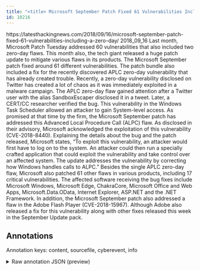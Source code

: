 ```yaml
---
title: "<title> Microsoft September Patch Fixed 61 Vulnerabilities Including A Zero-Day </title>"
id: 10216
---
```


<title> Microsoft September Patch Fixed 61 Vulnerabilities Including A Zero-Day </title>
<source> https://latesthackingnews.com/2018/09/16/microsoft-september-patch-fixed-61-vulnerabilities-including-a-zero-day/ </source>
<date> 2018_09_16 </date>
<text>
Last month, Microsoft Patch Tuesday addressed 60 vulnerabilities that also included two zero-day flaws. This month also, the tech giant released a huge patch update to mitigate various flaws in its products. The Microsoft September patch fixed around 61 different vulnerabilities. The patch bundle also included a fix for the recently discovered APLC zero-day vulnerability that has already created trouble.
Recently, a zero-day vulnerability disclosed on Twitter has created a lot of chaos as it was immediately exploited in a malware campaign. The APLC zero-day flaw gained attention after a Twitter user with the alias SandboxEscaper disclosed it in a tweet. Later, a CERT/CC researcher verified the bug.
This vulnerability in the Windows Task Scheduler allowed an attacker to gain System-level access. As promised at that time by the firm, the Microsoft September patch has addressed this Advanced Local Procedure Call (ALPC) flaw. As disclosed in their advisory, Microsoft acknowledged the exploitation of this vulnerability (CVE-2018-8440). Explaining the details about the bug and the patch released, Microsoft states,
    “To exploit this vulnerability, an attacker would first have to log on to the system. An attacker could then run a specially crafted application that could exploit the vulnerability and take control over an affected system. The update addresses the vulnerability by correcting how Windows handles calls to ALPC.”
Besides the single APLC zero-day flaw, Microsoft also patched 61 other flaws in various products, including 17 critical vulnerabilities. The affected software receiving the bug fixes include Microsoft Windows, Microsoft Edge, ChakraCore, Microsoft Office and Web Apps, Microsoft.Data.OData, Internet Explorer, ASP.NET and the .NET Framework.
In addition, the Microsoft September patch also addressed a flaw in the Adobe Flash Player (CVE-2018-15967). Although Adobe also released a fix for this vulnerability along with other fixes released this week in the September Update pack.
</text>



## Annotations

Annotation keys: content, sourcefile, cyberevent, info

<details>
<summary>Raw annotation JSON (preview)</summary>

```json
{
  "content": "Last month, Microsoft Patch Tuesday addressed 60 vulnerabilities that also included two zero-day flaws. This month also, the tech giant released a huge patch update to mitigate various flaws in its products. The Microsoft September patch fixed around 61 different vulnerabilities. The patch bundle also included a fix for the recently discovered APLC zero-day vulnerability that has already created trouble. Recently, a zero-day vulnerability disclosed on Twitter has created a lot of chaos as it was immediately exploited in a malware campaign. The APLC zero-day flaw gained attention after a Twitter user with the alias SandboxEscaper disclosed it in a tweet. Later, a CERT/CC researcher verified the bug. This vulnerability in the Windows Task Scheduler allowed an attacker to gain System-level access. As promised at that time by the firm, the Microsoft September patch has addressed this Advanced Local Procedure Call (ALPC) flaw. As disclosed in their advisory, Microsoft acknowledged the exploitation of this vulnerability (CVE-2018-8440). Explaining the details about the bug and the patch released, Microsoft states,     \u201cTo exploit this vulnerability, an attacker would first have to log on to the system. An attacker could then run a specially crafted application that could exploit the vulnerability and take control over an affected system. The update addresses the vulnerability by correcting how Windows handles calls to ALPC.\u201d Besides the single APLC zero-day flaw, Microsoft also patched 61 other flaws in various products, including 17 critical vulnerabilities. The affected software receiving the bug fixes include Microsoft Windows, Microsoft Edge, ChakraCore, Microsoft Office and Web Apps, Microsoft.Data.OData, Internet Explorer, ASP.NET and the .NET Framework. In addition, the Microsoft September patch also addressed a flaw in the Adobe Flash Player (CVE-2018-15967). Although Adobe also released a fix for this vulnerability along with other fixes released this week in the September Update pack.",
  "sourcefile": "10216.txt",
  "cyberevent": {
    "hopper": [
      {
        "index": 0,
        "relation": "Same",
        "events": [
          {
            "index": "E17",
            "type": "Vulnerability-related",
            "realis": "Actual",
            "nugget": {
              "startOffset": 168,
              "index": "T75",
              "endOffset": 176,
              "text": "mitigate"
            },
            "argument": [
              {
                "index": "T10",
                "text": "various flaws",
                "endOffset": 190,
                "role": {
                  "type": "Vulnerability"
                },
                "startOffset": 177,
                "type": "Vulnerability"
              },
              {
                "index": "T11",
                "text": "its products",
                "endOffset": 206,
                "role": {
                  "type": "Vulnerable_System"
                },
                "startOffset": 194,
                "type": "Software"
              }
            ],
            "subtype": "PatchVulnerability"
          },
          {
            "index": "E2",
            "type": "Vulnerability-related",
            "realis": "Actual",
            "nugget": {
              "startOffset": 136,
              "index": "T8",
              "endOffset": 144,
              "text": "released"
            },
            "argument": [
              {
                "index": "T9",
                "text": "a huge patch update",
                "endOffset": 164,
                "role": {
                  "type": "Patch"
                },
                "startOffset": 145,
                "type": "Patch"
              },
              {
                "index": "T6",
                "text": "the tech giant",
                "endOffset": 135,
                "role": {
                  "type": "Releaser"
                },
                "
```
</details>
